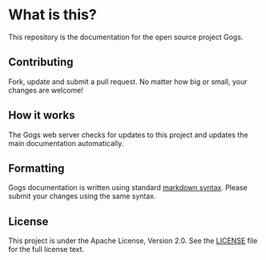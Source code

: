 # What is this?

This repository is the documentation for the open source project Gogs.

## Contributing

Fork, update and submit a pull request. No matter how big or small, your changes are welcome!

## How it works

The Gogs web server checks for updates to this project and updates the main documentation automatically.

## Formatting

Gogs documentation is written using standard [markdown syntax](https://help.github.com/articles/markdown-basics/). Please submit your changes using the same syntax.

## License

This project is under the Apache License, Version 2.0. See the [LICENSE](LICENSE) file for the full license text.
